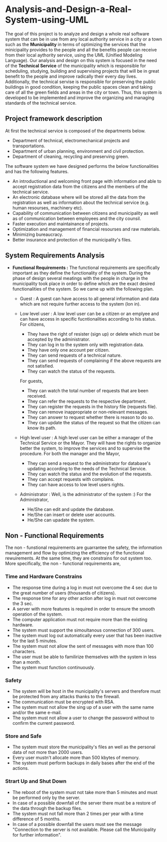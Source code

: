 # Analysis-and-Design-a-Real-System-using-UML
The goal of this project is to analyze and design a whole real software system that can be in use from any local authority service in a city or a town such as the **Municipality** in terms of optimizing the services that the minicipality provides to the people and all the benefits people can receive from their local aythority service, using the UML (Unified Modeling Language). Our analysis and design on this system is focused in the need of the **Technical Service** of the municipality which is responsible for scheduling, studying, building and supervising projects that will be in great benefit to the people and improve radically their every day lives. Additionally, the technical servise is responsible for preserving the public buildings in good condition, keeping the public spaces clean and taking care of all the green fields and areas in the city or town. Thus, this system is developed to be implemented and improve the organizing and managing standards of the technical service.
## Project framework description
At first the technical service is composed of the departments below.
- Department of technical, electromechanical projects and transportations.
- Department of urban planning, environment and civil protection.
- Department of cleaning, recycling and preserving green.  

The software system we have designed performs the below functionalities and has the following features.
- An introductional and welcoming front page with information and able to accept registration data from the citizens and the members of the technical service.
- An electronic database where will be stored all the data from the registration as well as information about the technical service (e.g. human resourses, machinery etc).
- Capability of communication between citizens and municipality as well as of communication between employees and the city counsil.
- Faster execution and maintainance of projects.
- Optimization and management of financial resourses and raw materials.
- Minimizing bureaucracy.
- Better insurance and protection of the municipality's files.
## System Requirements Analysis
- **Functional Requirements :** The functional requirements are specifically important as they define the functionality of the system. During the phase of design several meatings with the people in charge in the municipality took place in order to define which are the exact desired functionalities of the system. So we came up with the following plan.
  - Guest : A guest can have access to all general information and data which are not require further access to the system (lon in).
  - Low level user : A low level user can be a citizen or an emplyee and can have access in specific fucntionalities according to his status. For citizens,
    - They have the right of resister (sign up) or delete which must be accepted by the administrator.
    - They can log in to the system only with registration data.
    - They have only one account per citizen.
    - They can send requests of a technical nature.
    - They can send requests of complaining if the above requests are not satisfied.
    - They can watch the status of the requests.
    
    For guests,
    - They can watch the total number of requests that are been received.
    - They can refer the requests to the respective department.
    - They can register the requests in the history file (requests file).
    - They can remove inappropriate or non-relevant messages.
    - They can answer to request whether there is reason to do so.
    - They can update the status of the request so that the citizen can know its path.
  - High level user : A high level user can be either a manager of the Technical Service or the Mayor. They will have the rights to organize better the system, to improve the services and to supervise the procedure. For both the manager and the Mayor,
    - They can send a request to the administrator for database's updating according to the needs of the Technical Service.
    - They can watch the status and the evolution of the requests.
    - They can accept requests with complains.
    - They can have access to low level users rights.
  - Administrator : Well, is the administrator of the system :) For the Administrator,
    - He/She can edit and update the database.
    - He/She can insert or delete user accounts.
    - He/She can upadate the system.
## Non - Functional Requirements
The non - funstional requirements are guarrantee the safety, the information management and flow by optimizing the efficiency of the functional rewuirements. At the same time, they are constrains for out system too. More specifically, the non - functional requirements are,
### Time and Hardware Constrains
- The response time during a log in must not overcome the 4 sec due to the great number of users (thousands of citizens).
- The response time for any other action after log in must not overcome the 3 sec.
- A server with more features is required in order to ensure the smooth operation of the system.
- The computer application must not require more than the existing hardware.
- The system must support the simoultanous connection of 300 users.
- The system must log out automatically every user that has been inactive for the last 5 minutes.
- The system must not allow the sent of messages with more than 100 characters.
- The user must be able to familirize themselves with the system in less than a month.
- The system must function continuously.
### Safety
- The system will be host in the municipality's servers and therefore must be protected from any attacks thanks to the firewall.
- The communication must be encrypted with RSA.
- The system must not allow the sing up of a user with the same name and/or the same e-mail.
- The system must not allow a user to change the password without to confirm the current password.
### Store and Safe
- The system must store the municipality's files an well as the personal data of not more than 2000 users.
- Every user mustn't allocate more than 500 kbytes of memory.
- The system must perform backups in daily bases after the end of the actions.
### Strart Up and Shut Down
- The reboot of the system must not take more than 5 minutes and must be performed only by the server.
- In case of a possible downfall of the server there must be a restore of the data through the backup files.
- The system must not fall more than 2 times per year with a time difference of 5 months.
- In case of a possible downfall the users must see the message "Connection to the server is not available. Please call the Municipality for further information".
